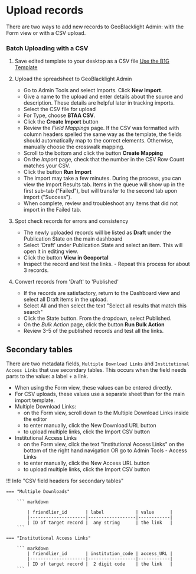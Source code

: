 # Upload records

There are two ways to add new records to GeoBlacklight Admin: with the Form view or with a CSV upload.




### Batch Uploading with a CSV

1. Save edited template to your desktop as a CSV file
[Use the B1G Template](https://z.umn.edu/b1g-template)

2. Upload the spreadsheet to GeoBlacklight Admin

	- Go to Admin Tools and select Imports. Click **New Import**.
	- Give a name to the upload and enter details about the source and description. These details are helpful later in tracking imports.
	- Select the CSV file for upload
	- For Type, choose **BTAA CSV**. 
	- Click the **Create Import** button
	- Review the _Field Mappings_ page. If the CSV was formatted with column headers spelled the same way as the template, the fields should automatically map to the correct elements. Otherwise, manually choose the crosswalk mapping.
	- Scroll to the bottom and click the button **Create Mapping**
	- On the _Import_ page, check that the number in the CSV Row Count matches your CSV.
	- Click the button **Run Import**
	- The import may take a few minutes. During the process, you can view the Import Results tab. Items in the queue will show up in the first sub-tab ("Failed"), but will transfer to the second tab upon import ("Success").
	- When complete, review and troubleshoot any items that did not import in the Failed tab.

3. Spot check records for errors and consistency

	- The newly uploaded records will be listed as **Draft** under the Publication State on the main dashboard
	- Select 'Draft' under Publication State and select an item. This will open it in editing view.
	- Click the button **View in Geoportal**
	- Inspect the record and test the links.	- Repeat this process for about 3 records.


4. Convert records from 'Draft' to 'Published'

	- If the records are satisfactory, return to the Dashboard view and select all Draft items in the upload. 
	- Select All and then select the text "Select all results that match this search"
	- Click the State button. From the dropdown, select Published.
	- On the _Bulk Action_ page, click the button **Run Bulk Action**
	- Review 3-5 of the published records and test all the links.

## Secondary tables

There are two metadata fields, `Multiple Download Links` and `Institutional Access Links` that use secondary tables. This occurs when the field needs parts to the value: a label + a link. 

* When using the Form view, these values can be entered directly.
* For CSV uploads, these values use a separate sheet than for the main import template.
* Multiple Download Links: 
	- on the Form view, scroll down to the Multiple Download Links inside the editor
	- to enter manually, click the New Download URL button
	- to upload multiple links, click the Import CSV button
* Institutional Access Links
	- on the Form view, click the text "Institutional Access Links" on the bottom of the right hand navigation OR go to Admin Tools - Access Links
	- to enter manually, click the New Access URL button
	- to upload multiple links, click the Import CSV button

!!! Info "CSV field headers for secondary tables"

    === "Multiple Downloads"

        ``` markdown
        
			| friendlier_id       | label            | value      |
			|---------------------|------------------|------------|
			| ID of target record |  any string      | the link   |
        ```

    === "Institutional Access Links"

        ``` markdown
			| friendlier_id       | institution_code | access_URL |
			|---------------------|------------------|------------|
			| ID of target record |  2 digit code    | the link   |
        ```


